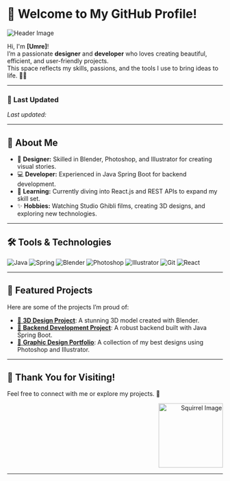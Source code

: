 # 🌸 Welcome to My GitHub Profile!

![Header Image](https://i.imgur.com/S36IjAh.jpeg)

Hi, I'm **[Umre]**!  
I’m a passionate **designer** and **developer** who loves creating beautiful, efficient, and user-friendly projects.  
This space reflects my skills, passions, and the tools I use to bring ideas to life. 🎨✨

---

### 📅 Last Updated
_Last updated:_

---

## 🌷 About Me
- 🌟 **Designer:** Skilled in Blender, Photoshop, and Illustrator for creating visual stories.
- 💻 **Developer:** Experienced in Java Spring Boot for backend development.
- 🌱 **Learning:** Currently diving into React.js and REST APIs to expand my skill set.
- ✨ **Hobbies:** Watching Studio Ghibli films, creating 3D designs, and exploring new technologies.

---

## 🛠️ Tools & Technologies

![Java](https://img.shields.io/badge/Java-E0F8B5?style=for-the-badge&logo=java&logoColor=white)
![Spring](https://img.shields.io/badge/Spring-CCCCFF?style=for-the-badge&logo=spring&logoColor=white)
![Blender](https://img.shields.io/badge/Blender-E0F8B5?style=for-the-badge&logo=blender&logoColor=white)
![Photoshop](https://img.shields.io/badge/Photoshop-CCCCFF?style=for-the-badge&logo=adobe-photoshop&logoColor=white)
![Illustrator](https://img.shields.io/badge/Illustrator-E0F8B5?style=for-the-badge&logo=adobe-illustrator&logoColor=white)
![Git](https://img.shields.io/badge/Git-CCCCFF?style=for-the-badge&logo=git&logoColor=white)
![React](https://img.shields.io/badge/React-E0F8B5?style=for-the-badge&logo=react&logoColor=white)

---



## 🌸 Featured Projects
Here are some of the projects I’m proud of:

- [🌟 **3D Design Project**](https://github.com/yourusername/project1): A stunning 3D model created with Blender.
- [🌟 **Backend Development Project**](https://github.com/yourusername/project2): A robust backend built with Java Spring Boot.
- [🌟 **Graphic Design Portfolio**](https://github.com/yourusername/project3): A collection of my best designs using Photoshop and Illustrator.

---

## 🌟 Thank You for Visiting!

Feel free to connect with me or explore my projects. 🌸

<p align="right">
    <img src="https://cdn.dribbble.com/userupload/14000022/file/original-43c04b72511f63264fc03749715c332d.png?resize=2048x1536&vertical=center" alt="Squirrel Image" width="150">
</p>

---






